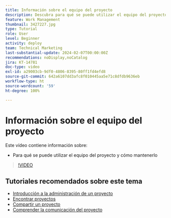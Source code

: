 ```yaml
---
title: Información sobre el equipo del proyecto
description: Descubra para qué se puede utilizar el equipo del proyecto y cómo mantenerlo.
feature: Work Management
thumbnail: 3427227.jpg
type: Tutorial
role: User
level: Beginner
activity: deploy
team: Technical Marketing
last-substantial-update: 2024-02-07T00:00:00Z
recommendations: noDisplay,noCatalog
jira: KT-14781
doc-type: video
exl-id: a29003cb-9df0-4806-8395-80ff1fd4efd8
source-git-commit: 642a6107dd3afc8f010445aa5e71c8dfdb9636eb
workflow-type: ht
source-wordcount: '59'
ht-degree: 100%

---
```


# Información sobre el equipo del proyecto

Este vídeo contiene información sobre:

* Para qué se puede utilizar el equipo del proyecto y cómo mantenerlo

>[!VIDEO](https://video.tv.adobe.com/v/3427227/?quality=12&learn=on)

## Tutoriales recomendados sobre este tema

* [Introducción a la administración de un proyecto](/help/manage-work/projects/getting-started-manage-a-project.md)
* [Encontrar proyectos](/help/manage-work/projects/find-projects.md)
* [Compartir un proyecto](/help/manage-work/projects/share-a-project.md)
* [Comprender la comunicación del proyecto](/help/manage-work/projects/understand-project-communication.md)
